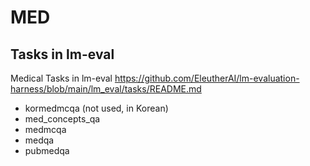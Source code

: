 # MED

## Tasks in lm-eval
Medical Tasks in lm-eval https://github.com/EleutherAI/lm-evaluation-harness/blob/main/lm_eval/tasks/README.md

- kormedmcqa (not used, in Korean)
- med_concepts_qa
- medmcqa
- medqa
- pubmedqa